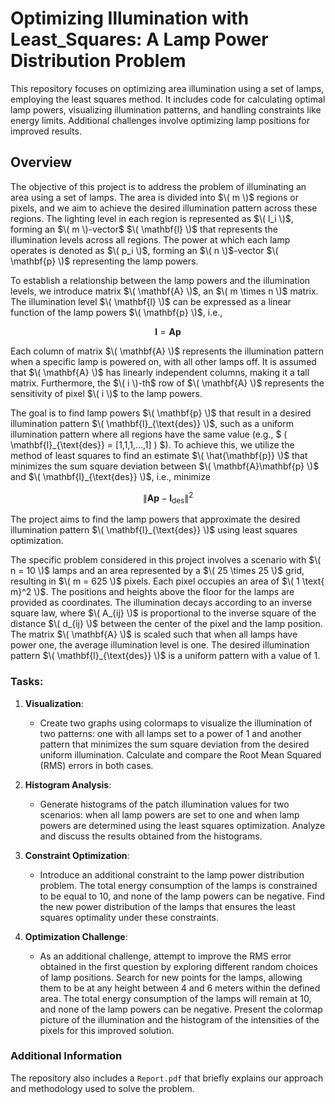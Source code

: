 # Optimizing Illumination with Least_Squares: A Lamp Power Distribution Problem
This repository focuses on optimizing area illumination using a set of lamps, employing the least squares method. It includes code for calculating optimal lamp powers, visualizing illumination patterns, and handling constraints like energy limits. Additional challenges involve optimizing lamp positions for improved results.

## Overview

The objective of this project is to address the problem of illuminating an area using a set of lamps. The area is divided into $\( m \)$ regions or pixels, and we aim to achieve the desired illumination pattern across these regions. The lighting level in each region is represented as $\( l_i \)$, forming an $\( m \)-vector$ $\( \mathbf{l} \)$ that represents the illumination levels across all regions. The power at which each lamp operates is denoted as $\( p_i \)$, forming an $\( n \)$-vector $\( \mathbf{p} \)$ representing the lamp powers.

To establish a relationship between the lamp powers and the illumination levels, we introduce matrix $\( \mathbf{A} \)$, an $\( m \times n \)$ matrix. The illumination level $\( \mathbf{l} \)$ can be expressed as a linear function of the lamp powers $\( \mathbf{p} \)$, i.e., 

$$
\mathbf{l} = \mathbf{A}\mathbf{p}
$$

Each column of matrix $\( \mathbf{A} \)$ represents the illumination pattern when a specific lamp is powered on, with all other lamps off. It is assumed that $\( \mathbf{A} \)$ has linearly independent columns, making it a tall matrix. Furthermore, the $\( i \)-th$ row of $\( \mathbf{A} \)$ represents the sensitivity of pixel $\( i \)$ to the lamp powers.

The goal is to find lamp powers $\( \mathbf{p} \)$ that result in a desired illumination pattern $\( \mathbf{l}_{\text{des}} \)$, such as a uniform illumination pattern where all regions have the same value (e.g., $ \( \mathbf{l}_{\text{des}} = [1,1,1,...,1] \) $). To achieve this, we utilize the method of least squares to find an estimate $\( \hat{\mathbf{p}} \)$ that minimizes the sum square deviation between $\( \mathbf{A}\mathbf{p} \)$ and $\( \mathbf{l}_{\text{des}} \)$, i.e., minimize 

$$
\| \mathbf{A}\mathbf{p} - \mathbf{l}_{\text{des}} \|^2
$$

The project aims to find the lamp powers that approximate the desired illumination pattern $\( \mathbf{l}_{\text{des}} \)$ using least squares optimization.

The specific problem considered in this project involves a scenario with $\( n = 10 \)$ lamps and an area represented by a $\( 25 \times 25 \)$ grid, resulting in $\( m = 625 \)$ pixels. Each pixel occupies an area of $\( 1 \text{ m}^2 \)$. The positions and heights above the floor for the lamps are provided as coordinates. The illumination decays according to an inverse square law, where $\( A_{ij} \)$ is proportional to the inverse square of the distance $\( d_{ij} \)$ between the center of the pixel and the lamp position. The matrix $\( \mathbf{A} \)$ is scaled such that when all lamps have power one, the average illumination level is one. The desired illumination pattern $\( \mathbf{l}_{\text{des}} \)$ is a uniform pattern with a value of 1.

### Tasks:

1. **Visualization**:
   - Create two graphs using colormaps to visualize the illumination of two patterns: one with all lamps set to a power of 1 and another pattern that minimizes the sum square deviation from the desired uniform illumination. Calculate and compare the Root Mean Squared (RMS) errors in both cases.

2. **Histogram Analysis**:
   - Generate histograms of the patch illumination values for two scenarios: when all lamp powers are set to one and when lamp powers are determined using the least squares optimization. Analyze and discuss the results obtained from the histograms.

3. **Constraint Optimization**:
   - Introduce an additional constraint to the lamp power distribution problem. The total energy consumption of the lamps is constrained to be equal to 10, and none of the lamp powers can be negative. Find the new power distribution of the lamps that ensures the least squares optimality under these constraints.

4. **Optimization Challenge**:
   - As an additional challenge, attempt to improve the RMS error obtained in the first question by exploring different random choices of lamp positions. Search for new points for the lamps, allowing them to be at any height between 4 and 6 meters within the defined area. The total energy consumption of the lamps will remain at 10, and none of the lamp powers can be negative. Present the colormap picture of the illumination and the histogram of the intensities of the pixels for this improved solution.


### Additional Information

The repository also includes a `Report.pdf` that briefly explains our approach and methodology used to solve the problem.
